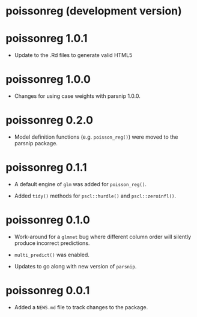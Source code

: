 # poissonreg (development version)

# poissonreg 1.0.1

* Update to the .Rd files to generate valid HTML5

# poissonreg 1.0.0

* Changes for using case weights with parsnip 1.0.0.

# poissonreg 0.2.0

* Model definition functions (e.g. `poisson_reg()`) were moved to the parsnip package.

# poissonreg 0.1.1

* A default engine of `glm` was added for `poisson_reg()`. 

* Added `tidy()` methods for `pscl::hurdle()` and `pscl::zeroinfl()`.

# poissonreg 0.1.0

* Work-around for a `glmnet` bug where different column order will silently produce incorrect predictions. 

* `multi_predict()` was enabled. 

* Updates to go along with new version of `parsnip`. 

# poissonreg 0.0.1

* Added a `NEWS.md` file to track changes to the package.
